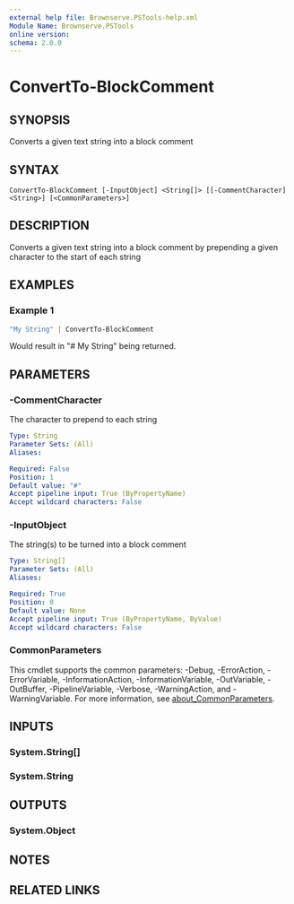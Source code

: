 ```yaml
---
external help file: Brownserve.PSTools-help.xml
Module Name: Brownserve.PSTools
online version:
schema: 2.0.0
---
```


# ConvertTo-BlockComment

## SYNOPSIS

Converts a given text string into a block comment

## SYNTAX

```text
ConvertTo-BlockComment [-InputObject] <String[]> [[-CommentCharacter] <String>] [<CommonParameters>]
```

## DESCRIPTION

Converts a given text string into a block comment by prepending a given character to the start of each string

## EXAMPLES

### Example 1

```powershell
"My String" | ConvertTo-BlockComment
```

Would result in "# My String" being returned.

## PARAMETERS

### -CommentCharacter

The character to prepend to each string

```yaml
Type: String
Parameter Sets: (All)
Aliases:

Required: False
Position: 1
Default value: "#"
Accept pipeline input: True (ByPropertyName)
Accept wildcard characters: False
```

### -InputObject

The string(s) to be turned into a block comment

```yaml
Type: String[]
Parameter Sets: (All)
Aliases:

Required: True
Position: 0
Default value: None
Accept pipeline input: True (ByPropertyName, ByValue)
Accept wildcard characters: False
```

### CommonParameters

This cmdlet supports the common parameters: -Debug, -ErrorAction, -ErrorVariable, -InformationAction, -InformationVariable, -OutVariable, -OutBuffer, -PipelineVariable, -Verbose, -WarningAction, and -WarningVariable. For more information, see [about_CommonParameters](http://go.microsoft.com/fwlink/?LinkID=113216).

## INPUTS

### System.String[]

### System.String

## OUTPUTS

### System.Object

## NOTES

## RELATED LINKS
